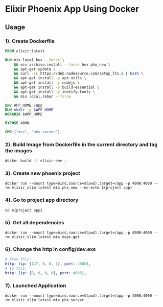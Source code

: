 # Elixir Phoenix App Using Docker

## Usage

###  1). Create Dockerfile

```dockerfile
FROM elixir:latest

RUN mix local.hex --force \
    && mix archive.install --force hex phx_new \
    && apt-get update \
    && curl -sL https://deb.nodesource.com/setup_lts.x | bash \
    && apt-get install -y apt-utils \
    && apt-get install -y nodejs \
    && apt-get install -y build-essential \
    && apt-get install -y inotify-tools \
    && mix local.rebar --force

ENV APP_HOME /app
RUN mkdir -p $APP_HOME
WORKDIR $APP_HOME

EXPOSE 4000

CMD ["mix", "phx.server"]

```

### 2). Build Image from Dockerfile in the current directory and tag the images

```bash
docker build -t elixir-env .
```
### 3). Create new phoenix project
```
docker run --mount type=bind,source=$(pwd),target=/app -p 4000:4000 --rm elixir_slim:latest mix phx.new --no-ecto ${project app}
```
### 4). Go to project app directory
```
cd ${project app}
```
### 5). Get all dependencies
```
docker run --mount type=bind,source=$(pwd),target=/app -p 4000:4000 --rm elixir_slim:latest mix deps.get
```
### 6). Change the http in config/dev.exs
```elixir
# from this:
http: [ip: {127, 0, 0, 1}, port: 4000],
# to this:
http: [ip: {0, 0, 0, 0}, port: 4000],
```
### 7). Launched Application
```
docker run --mount type=bind,source=$(pwd),target=/app -p 4000:4000 --rm elixir_slim:latest mix phx.server
```
